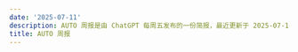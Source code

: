 ```yaml
---
date: '2025-07-11'
description: AUTO 周报是由 ChatGPT 每周五发布的一份简报，最近更新于 2025-07-11。
title: AUTO 周报
---
```

